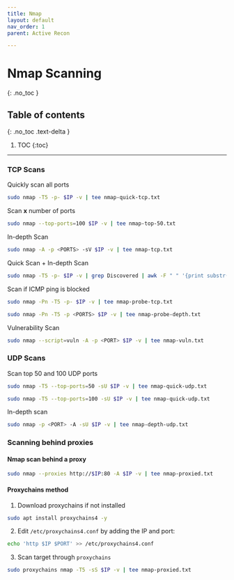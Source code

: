 ```yaml
---
title: Nmap
layout: default
nav_order: 1
parent: Active Recon

---
```


# Nmap Scanning
{: .no_toc }

## Table of contents
{: .no_toc .text-delta }
1. TOC
{:toc}

---


### TCP Scans
Quickly scan all ports
```bash
sudo nmap -T5 -p- $IP -v | tee nmap-quick-tcp.txt
```
Scan **x** number of ports
```bash
sudo nmap --top-ports=100 $IP -v | tee nmap-top-50.txt
```

In-depth Scan
```bash
sudo nmap -A -p <PORTS> -sV $IP -v | tee nmap-tcp.txt
```

Quick Scan + In-depth Scan
```bash
sudo nmap -T5 -p- $IP -v | grep Discovered | awk -F " " '{print substr($4,1,length($4)-4)}' | tee ips.txt && sudo nmap -p `cat ips.txt` -A $IP -v | tee nmap-depth.txt 
```

Scan if ICMP ping is blocked
```bash
sudo nmap -Pn -T5 -p- $IP -v | tee nmap-probe-tcp.txt
```

```bash
sudo nmap -Pn -T5 -p <PORTS> $IP -v | tee nmap-probe-depth.txt
```

Vulnerability Scan
```bash
sudo nmap --script=vuln -A -p <PORT> $IP -v | tee nmap-vuln.txt
```

### UDP Scans
Scan top 50 and 100 UDP ports
```bash
sudo nmap -T5 --top-ports=50 -sU $IP -v | tee nmap-quick-udp.txt
```

```bash
sudo nmap -T5 --top-ports=100 -sU $IP -v | tee nmap-quick-udp.txt
```

In-depth scan
```bash
sudo nmap -p <PORT> -A -sU $IP -v | tee nmap-depth-udp.txt
```

### Scanning behind proxies

#### Nmap scan behind a proxy
```bash
sudo nmap --proxies http://$IP:80 -A $IP -v | tee nmap-proxied.txt
```

#### Proxychains method
1. Download proxychains if not installed
```bash
sudo apt install proxychains4 -y 
```
2. Edit `/etc/proxychains4.conf` by adding the IP and port:
```bash
echo 'http $IP $PORT' >> /etc/proxychains4.conf
```
3. Scan target through `proxychains`
```bash
sudo proxychains nmap -T5 -sS $IP -v | tee nmap-proxied.txt
```

